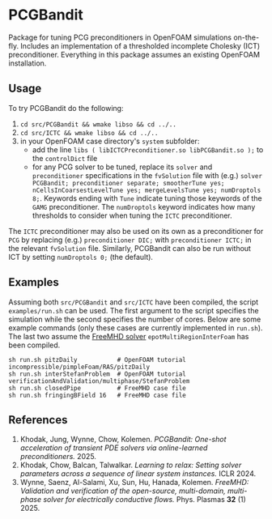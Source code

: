 # PCGBandit

Package for tuning PCG preconditioners in OpenFOAM simulations on-the-fly.
Includes an implementation of a thresholded incomplete Cholesky (ICT) preconditioner.
Everything in this package assumes an existing OpenFOAM installation.

## Usage

To try PCGBandit do the following:

1. `cd src/PCGBandit && wmake libso && cd ../..`
2. `cd src/ICTC && wmake libso && cd ../..`
3. in your OpenFOAM case directory's `system` subfolder:  
    * add the line `libs ( libICTCPreconditioner.so libPCGBandit.so );` to the  `controlDict` file  
    * for any PCG solver to be tuned, replace its `solver` and `preconditioner` specifications in the `fvSolution` file with (e.g.) `solver PCGBandit; preconditioner separate; smootherTune yes; nCellsInCoarsestLevelTune yes; mergeLevelsTune yes; numDroptols 8;`. Keywords ending with `Tune` indicate tuning those keywords of the `GAMG` preconditioner. The `numDroptols` keyword indicates how many thresholds to consider when tuning the `ICTC` preconditioner.

The `ICTC` preconditioner may also be used on its own as a preconditioner for `PCG` by replacing (e.g.) `preconditioner DIC;` with `preconditioner ICTC;` in the relevant `fvSolution` file.
Similarly, PCGBandit can also be run without ICT by setting `numDroptols 0;` (the default).

## Examples

Assuming both `src/PCGBandit` and `src/ICTC` have been compiled, the script `examples/run.sh` can be used.
The first argument to the script specifies the simulation while the second specifies the number of cores.
Below are some example commands (only these cases are currently implemented in `run.sh`).
The last two assume the [FreeMHD solver](https://github.com/PlasmaControl/FreeMHD/tree/main/MHD_Solvers/solvers/epotMultiRegionInterFoam) `epotMultiRegionInterFoam` has been compiled.
```
sh run.sh pitzDaily           # OpenFOAM tutorial incompressible/pimpleFoam/RAS/pitzDaily
sh run.sh interStefanProblem  # OpenFOAM tutorial verificationAndValidation/multiphase/StefanProblem
sh run.sh closedPipe          # FreeMHD case file
sh run.sh fringingBField 16   # FreeMHD case file
```

## References

1. Khodak, Jung, Wynne, Chow, Kolemen. *PCGBandit: One-shot acceleration of transient PDE solvers via online-learned preconditioners.* 2025.
2. Khodak, Chow, Balcan, Talwalkar. *Learning to relax: Setting solver parameters across a sequence of linear system instances.* ICLR 2024.
3. Wynne, Saenz, Al-Salami, Xu, Sun, Hu, Hanada, Kolemen. *FreeMHD: Validation and verification of the open-source, multi-domain, multi-phase solver for electrically conductive flows.* Phys. Plasmas **32** (1) 2025.
